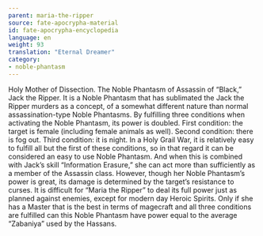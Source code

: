 ```yaml
---
parent: maria-the-ripper
source: fate-apocrypha-material
id: fate-apocrypha-encyclopedia
language: en
weight: 93
translation: "Eternal Dreamer"
category:
- noble-phantasm
---
```


Holy Mother of Dissection. The Noble Phantasm of Assassin of “Black,” Jack the Ripper. It is a Noble Phantasm that has sublimated the Jack the Ripper murders as a concept, of a somewhat different nature than normal assassination-type Noble Phantasms. By fulfilling three conditions when activating the Noble Phantasm, its power is doubled. First condition: the target is female (including female animals as well). Second condition: there is fog out. Third condition: it is night. In a Holy Grail War, it is relatively easy to fulfill all but the first of these conditions, so in that regard it can be considered an easy to use Noble Phantasm.
And when this is combined with Jack’s skill “Information Erasure,” she can act more than sufficiently as a member of the Assassin class.
However, though her Noble Phantasm’s power is great, its damage is determined by the target’s resistance to curses. It is difficult for “Maria the Ripper” to deal its full power just as planned against enemies, except for modern day Heroic Spirits. Only if she has a Master that is the best in terms of magecraft and all three conditions are fulfilled can this Noble Phantasm have power equal to the average “Zabaniya” used by the Hassans.
